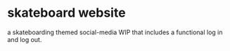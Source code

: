 # skateboard website
 a skateboarding themed social-media WIP that includes a functional log in and log out.
